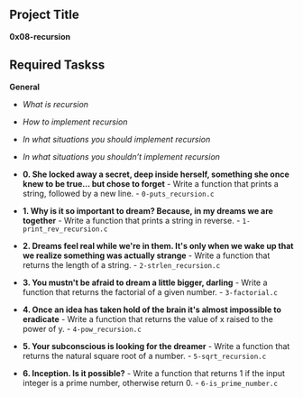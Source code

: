 ## Project Title
**0x08-recursion**

## Required Taskss
**General**

* *What is recursion*
* *How to implement recursion*
* *In what situations you should implement recursion*
* *In what situations you shouldn’t implement recursion*

* **0. She locked away a secret, deep inside herself, something she once knew to be true... but chose to forget** - Write a function that prints a string, followed by a new line. - `0-puts_recursion.c`
* **1. Why is it so important to dream? Because, in my dreams we are together** - Write a function that prints a string in reverse. - `1-print_rev_recursion.c`
* **2. Dreams feel real while we're in them. It's only when we wake up that we realize something was actually strange** - Write a function that returns the length of a string. - `2-strlen_recursion.c`
* **3. You mustn't be afraid to dream a little bigger, darling** - Write a function that returns the factorial of a given number. - `3-factorial.c`
* **4. Once an idea has taken hold of the brain it's almost impossible to eradicate** - Write a function that returns the value of x raised to the power of y. - `4-pow_recursion.c`
* **5. Your subconscious is looking for the dreamer** - Write a function that returns the natural square root of a number. - `5-sqrt_recursion.c`
* **6. Inception. Is it possible?** - Write a function that returns 1 if the input integer is a prime number, otherwise return 0. - `6-is_prime_number.c` 
